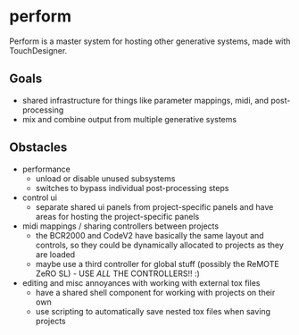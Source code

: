 perform
=======

Perform is a master system for hosting other generative systems, made with TouchDesigner.

## Goals
* shared infrastructure for things like parameter mappings, midi, and post-processing
* mix and combine output from multiple generative systems

## Obstacles
* performance
    * unload or disable unused subsystems
    * switches to bypass individual post-processing steps
* control ui
    * separate shared ui panels from project-specific panels and have areas for hosting the project-specific panels
* midi mappings / sharing controllers between projects
    * the BCR2000 and CodeV2 have basically the same layout and controls, so they could be dynamically allocated to projects as they are loaded
    * maybe use a third controller for global stuff (possibly the ReMOTE ZeRO SL) - USE *ALL* THE CONTROLLERS!! :)
* editing and misc annoyances with working with external tox files
    * have a shared shell component for working with projects on their own
    * use scripting to automatically save nested tox files when saving projects

